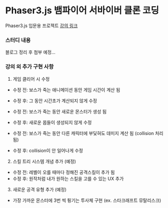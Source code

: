 # Phaser3.js 뱀파이어 서바이버 클론 코딩

Phaser3.js 입문용 프로젝트
[강의 링크](https://www.inflearn.com/course/phaser-%EA%B2%8C%EC%9E%84-%EC%A0%9C%EC%9E%91-%EB%B1%80%ED%8C%8C%EC%9D%B4%EC%96%B4-%EC%84%9C%EB%B0%94%EC%9D%B4%EB%B2%8C)

### 스터디 내용

블로그 정리 후 첨부 예정...

### 강의 외 추가 구현 사항

1. 게임 클리어 시 수정

- 수정 전: 보스가 죽는 애니메이션 동안 게임 시간이 계산 됨
- 수정 후: 그 동안 시간초가 계산되지 않게 수정

- 수정 전: 보스가 죽는 동안 새로운 몬스터가 생성 됨
- 수정 후: 새로운 몹들이 생성되지 않게 수정

- 수정 전: 보스가 죽는 동안 다른 캐릭터에 부딫혀도 데미지 계산 됨 (collision 처리 됨)
- 수정 후: collision이 안 일어나게 수정

2. 스킬 트리 시스템 개념 추가 (예정)

- 수정 전: 레벨이 오를 때마다 정해진 공격스킬이 추가 됨
- 수정 후: 원작처럼 내가 원하는 스킬을 고를 수 있는 UX 추가

3. 새로운 공격 유형 추가 (예정)

- 가장 가까운 몬스터에 3번 씩 튕기는 투사체 구현 (ex. 스타크래프트 뮤탈리스크)
